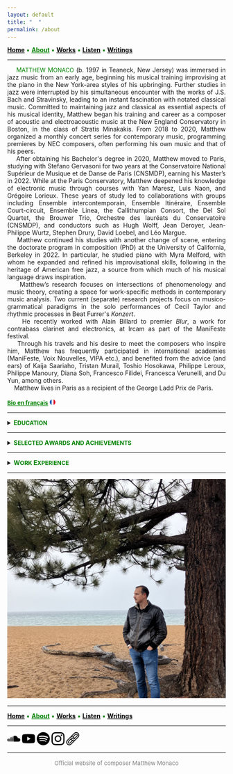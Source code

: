 ```yaml
---
layout: default
title: " ‎ "
permalink: /about
---
```


<a href="/" style="color: black">**Home**</a> <a style="color: green"> ▪ </a> <a href="/about" style="color: green">**About**</a> <a style="color: green"> ▪ </a> <a href="/works" style="color: black">**Works**</a> <a style="color: green"> ▪ </a> <a href="/listen" style="color: black">**Listen**</a> <a style="color: green"> ▪ </a> <a href="/writings" style="color: black">**Writings**</a>

***

<div style="text-align: justify">&nbsp; &nbsp; <a style="color: green">M<font size="2">ATTHEW</font> M<font size="2">ONACO</font></a> (b. 1997 in Teaneck, New Jersey) was immersed in jazz music from an early age, beginning his musical training improvising at the piano in the New York-area styles of his upbringing. Further studies in jazz were interrupted by his simultaneous encounter with the works of J.S. Bach and Stravinsky, leading to an instant fascination with notated classical music. Committed to maintaining jazz and classical as essential aspects of his musical identity, Matthew began his training and career as a composer of acoustic and electroacoustic music at the New England Conservatory in Boston, in the class of Stratis Minakakis. From 2018 to 2020, Matthew organized a monthly concert series for contemporary music, programming premieres by NEC composers, often performing his own music and that of his peers.</div>  


<div style="text-align: justify">&nbsp; &nbsp; After obtaining his Bachelor's degree in 2020, Matthew moved to Paris, studying with Stefano Gervasoni for two years at the Conservatoire National Supérieur de Musique et de Danse de Paris (CNSMDP), earning his Master’s in 2022. While at the Paris Conservatory, Matthew deepened his knowledge of electronic music through courses with Yan Maresz, Luis Naon, and Grégoire Lorieux. These years of study led to collaborations with groups including Ensemble intercontemporain, Ensemble Itinéraire, Ensemble Court-circuit, Ensemble Linea, the Callithumpian Consort, the Del Sol Quartet, the Brouwer Trio, Orchestre des lauréats du Conservatoire (CNSMDP), and conductors such as Hugh Wolff, Jean Deroyer, Jean-Philippe Wurtz, Stephen Drury, David Loebel, and Léo Margue.</div>  


<div style="text-align: justify">&nbsp; &nbsp; Matthew continued his studies with another change of scene, entering the doctorate program in composition (PhD) at the University of California, Berkeley in 2022. In particular, he studied piano with Myra Melford, with whom he expanded and refined his improvisational skills, following in the heritage of American free jazz, a source from which much of his musical language draws inspiration.</div>  


<div style="text-align: justify">&nbsp; &nbsp; Matthew’s research focuses on intersections of phenomenology and music theory, creating a space for work-specific methods in contemporary music analysis. Two current (separate) research projects focus on musico-grammatical paradigms in the solo performances of Cecil Taylor and rhythmic processes in Beat Furrer's <em>Konzert</em>. </div>  


<div style="text-align: justify">&nbsp; &nbsp; He recently worked with Alain Billard to premier <em>Blur</em>, a work for contrabass clarinet and electronics, at Ircam as part of the ManiFeste festival.</div>  


<div style="text-align: justify">&nbsp; &nbsp; Through his travels and his desire to meet the composers who inspire him, Matthew has frequently participated in international academies (ManiFeste, Voix Nouvelles, VIPA etc.), and benefited from the advice (and ears) of Kaija Saariaho, Tristan Murail, Toshio Hosokawa, Philippe Leroux, Philippe Manoury, Diana Soh, Francesco Filidei, Francesca Verunelli, and Du Yun, among others.</div>  


<div style="text-align: justify">&nbsp; &nbsp; Matthew lives in Paris as a recipient of the George Ladd Prix de Paris.</div>  
<br>
<a href="/bio-en-francais" style="color: green"><strong><font size="2">Bio en français</font></strong></a> <img src="./france.png" width="13" />  

***

<details>
<summary><a style="color: green"><strong>E<font size="2">DUCATION</font></strong></a></summary>
<br>
<div style="text-indent: -40px; padding-left: 40px;">
<strong>PhD Candidate in Composition</strong> (ABD: graduation May 2027)
</div>
<div style="text-indent: -40px; padding-left: 40px;">
&nbsp; &nbsp; <em>University of California, Berkeley</em>
</div>
<br>
<div style="text-indent: -40px; padding-left: 40px;">
<strong>Master's Degree in Composition</strong> (2022)
</div>
<div style="text-indent: -40px; padding-left: 40px;">
&nbsp; &nbsp; <em>Conservatoire National Supérieur de Musique et de Danse de Paris</em>
</div>
<br>
<div style="text-indent: -40px; padding-left: 40px;">
<strong>Bachelor's Degree in Composition</strong> (2020)
</div>
<div style="text-indent: -40px; padding-left: 40px;">
&nbsp; &nbsp; <em>New England Conservatory</em>, Minor in Music Theory
</div>
</details>

***

<details>
<summary><a style="color: green"><strong>S<font size="2">ELECTED</font> A<font size="2">WARDS AND</font> A<font size="2">CHIEVEMENTS</font></strong></a></summary>
<br>
<div style="text-indent: -40px; padding-left: 40px;">
<font size="2"><strong>2025</strong></font> George Ladd Prix de Paris <font size="2">(Berkeley, USA)</font>     
</div>
<div style="text-indent: -40px; padding-left: 40px;">
<font size="2"><strong>2025</strong></font> Roselyn Schneider Eisner Prize in Music <font size="2">(Berkeley, USA)</font>     
</div>
<div style="text-indent: -40px; padding-left: 40px;">
<font size="2"><strong>2024</strong></font> Invited Composer, ManiFeste 2024 <font size="2">(Paris, France)</font>   
</div>
<div style="text-indent: -40px; padding-left: 40px;">
<font size="2"><strong>2023</strong></font> Composition Fellow, Workshop with Ensemble l'Itinéraire <font size="2">(Berkeley, USA)</font>   
</div>
<div style="text-indent: -40px; padding-left: 40px;">
<font size="2"><strong>2023</strong></font> Invited Composer, Académie Voix Nouvelles <font size="2">(Asnières-sur-Oise, France)</font>   
</div>
<div style="text-indent: -40px; padding-left: 40px;">
<font size="2"><strong>2021</strong> (November)</font> Composition Workshop with Ensemble intercontemporain <font size="2">(Paris, France)</font>   
</div>
<div style="text-indent: -40px; padding-left: 40px;">
<font size="2"><strong>2021</strong> (January)</font> Composition Workshop with Ensemble intercontemporain <font size="2">(Paris, France)</font>   
</div>
<div style="text-indent: -40px; padding-left: 40px;">
<font size="2"><strong>2019-2020</strong></font> Alinéa Composer-in-Residence <font size="2">(Boston, USA)</font>   
</div>
<div style="text-indent: -40px; padding-left: 40px;">
<font size="2"><strong>2019</strong></font> Callithumpian Consort Call for Scores Winner <font size="2">(Boston, USA)</font>   
</div>
<div style="text-indent: -40px; padding-left: 40px;">
<font size="2"><strong>2019</strong></font> Composition Fellow, Etchings Festival <font size="2">(Auvillar, France)</font>   
</div>
<div style="text-indent: -40px; padding-left: 40px;">
<font size="2"><strong>2019</strong></font> Composition Fellow, VIPA Festival <font size="2">(Valencia, Spain)</font>   
</div>
<div style="text-indent: -40px; padding-left: 40px;">
<font size="2"><strong>2018</strong></font> NEC Honors Ensemble Winner <font size="2">(Boston, USA)</font>   
</div>
<div style="text-indent: -40px; padding-left: 40px;">
<font size="2"><strong>2017</strong></font> Boston Philharmonic Youth Orchestra Young Composers Institute Winner <font size="2">(Boston, USA)</font>   
</div>
</details>

***

<details>
<summary><a style="color: green"><strong>W<font size="2">ORK</font> E<font size="2">XPERIENCE</font></strong></a></summary>
<br>
<div style="text-indent: -40px; padding-left: 40px;">
<font size="2"><strong>Aug. 2023 — Present</strong></font> Graduate Student Instructor at UC Berkeley <font size="2">(Berkeley, USA)</font>  
</div>
<div style="text-indent: -40px; padding-left: 40px;">
<font size="2"><strong>Sep. 2018 — May 2020</strong></font> Tuesday Night New Music Concert Series Curator <font size="2">(Boston, USA)</font>     
</div>
<div style="text-indent: -40px; padding-left: 40px;">
<font size="2"><strong>Jan. 2018 — May 2020</strong></font> NEC Music Theory TA/Tutor <font size="2">(Boston, USA)</font>     
</div>
<div style="text-indent: -40px; padding-left: 40px;">
<font size="2"><strong>Sep. 2018 — Mar. 2020</strong></font> New England Conservatory Preparatory School Substitute Instructor <font size="2">(Boston, USA)</font>     
</div>
<div style="text-indent: -40px; padding-left: 40px;">
<font size="2"><strong>Apr. 2018 — May 2018</strong></font> NEC School of Continuing Education Substitute Instructor <font size="2">(Boston, USA)</font>     
</div>
<div style="text-indent: -40px; padding-left: 40px;">
<font size="2"><strong>Apr. 2017 — Present</strong></font> Music Engraving (Freelance)  
</div>
<div style="text-indent: -40px; padding-left: 40px;">
<font size="2"><strong>Sep. 2015 — May 2016</strong></font> New York Philharmonic Education Department Intern <font size="2">(New York, USA)</font> 
</div>
</details>

***

![Tahoe](tahoe-standing.jpg)

***

<a href="/" style="color: black">**Home**</a> <a style="color: green"> ▪ </a> <a href="/about" style="color: green">**About**</a> <a style="color: green"> ▪ </a> <a href="/works" style="color: black">**Works**</a> <a style="color: green"> ▪ </a> <a href="/listen" style="color: black">**Listen**</a> <a style="color: green"> ▪ </a> <a href="/writings" style="color: black">**Writings**</a>

***

[<img src="./soundcloud.png" width="30" />](https://soundcloud.com/matthewtmonaco)  [<img src="./youtube.png" width="30" />](https://www.youtube.com/@matthewtmonaco)  [<img src="./spotify.png" width="30" />](https://open.spotify.com/artist/7c6dcoAhkkQznw76SGbMDu)  [<img src="./instagram.png" width="30" />](https://www.instagram.com/matthew.t.monaco)  [<img src="./link.png" width="30" />](https://linktr.ee/matthew.t.monaco)

***

<div style="text-align: center"><font size="2"><a style="color: grey"> Official website of composer Matthew Monaco </a></font></div>  

